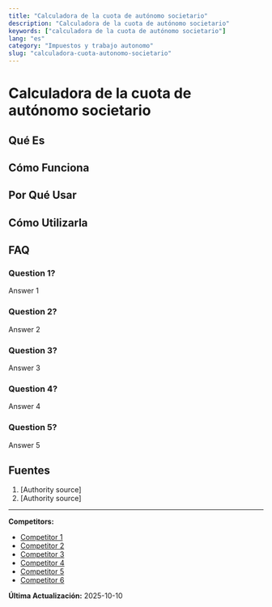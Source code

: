 ```yaml
---
title: "Calculadora de la cuota de autónomo societario"
description: "Calculadora de la cuota de autónomo societario"
keywords: ["calculadora de la cuota de autónomo societario"]
lang: "es"
category: "Impuestos y trabajo autonomo"
slug: "calculadora-cuota-autonomo-societario"
---
```


# Calculadora de la cuota de autónomo societario

<!-- TODO: Add introduction -->

## Qué Es

<!-- TODO: Explain what this calculator does -->

## Cómo Funciona

<!-- TODO: Explain methodology -->

## Por Qué Usar

<!-- TODO: List benefits -->

## Cómo Utilizarla

<!-- TODO: Step-by-step guide -->

## FAQ

### Question 1?
Answer 1

### Question 2?
Answer 2

### Question 3?
Answer 3

### Question 4?
Answer 4

### Question 5?
Answer 5

## Fuentes

1. [Authority source]
2. [Authority source]

---

**Competitors:**
- [Competitor 1](https://portal.seg-social.gob.es/wps/portal/importass/importass/tramites/simuladorRETAPublico)
- [Competitor 2](https://taxfix.com/es-es/calculadoras/calculadora-cuota-de-autonomo/)
- [Competitor 3](https://cuentica.com/asesoria/como-calcular-cuota-de-autonomos-societarios/)
- [Competitor 4](https://www.camerfirma.com/cuota-de-autonomos-2022-calcula-cuanto-pagaras/)
- [Competitor 5](https://autonomoinfo.com/)
- [Competitor 6](https://declarando.es/simulador-cuota-autonomos)

**Última Actualización:** 2025-10-10
